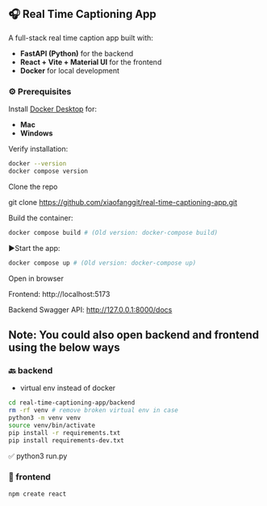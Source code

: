 ## 🎧 Real Time Captioning App

A full-stack real time caption app built with:

- **FastAPI (Python)** for the backend
- **React + Vite + Material UI** for the frontend
- **Docker** for local development

### ⚙️ Prerequisites

Install [Docker Desktop](https://www.docker.com/products/docker-desktop) for:

- **Mac**
- **Windows**

Verify installation:

```bash
docker --version
docker compose version
```

Clone the repo

git clone https://github.com/xiaofanggit/real-time-captioning-app.git

Build the container:

```bash
docker compose build # (Old version: docker-compose build)
```

▶️Start the app:

```bash
docker compose up # (Old version: docker-compose up)
```

Open in browser

Frontend: http://localhost:5173

Backend Swagger API: http://127.0.0.1:8000/docs

## Note: You could also open backend and frontend using the below ways

### 🔙 backend

- virtual env instead of docker

```bash
cd real-time-captioning-app/backend
rm -rf venv # remove broken virtual env in case
python3 -m venv venv
source venv/bin/activate
pip install -r requirements.txt
pip install requirements-dev.txt
```

✅ python3 run.py

### 🎨 frontend

```bash
npm create react
```
